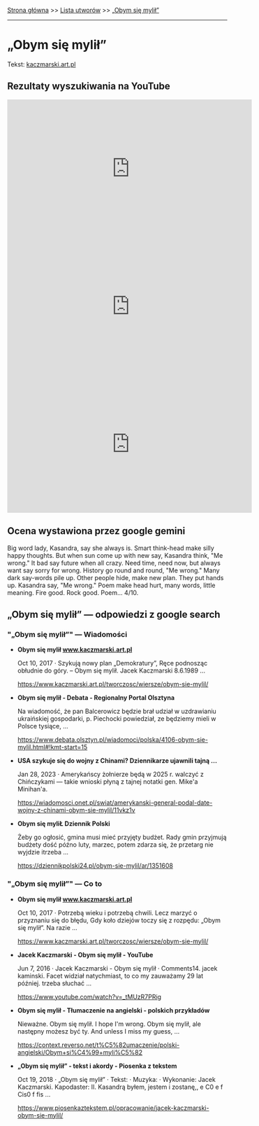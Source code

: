 [Strona główna](../index.md) >> [Lista utworów](../list.md) >> [„Obym się mylił”](709.md)

---

# „Obym się mylił”

Tekst: [kaczmarski.art.pl](https://www.kaczmarski.art.pl/tworczosc/wiersze/obym-sie-mylil/)

## Rezultaty wyszukiwania na YouTube

<iframe width="560" height="315" src="https://www.youtube.com/embed/_tMUzR7PRig?si=IdontcarewhotheIRSsendsImnotpayingtaxes" title="YouTube video player" frameborder="0" allow="accelerometer; autoplay; clipboard-write; encrypted-media; gyroscope; picture-in-picture; web-share" referrerpolicy="strict-origin-when-cross-origin" allowfullscreen></iframe>

<iframe width="560" height="315" src="https://www.youtube.com/embed/AOCkGlg0IKg?si=IdontcarewhotheIRSsendsImnotpayingtaxes" title="YouTube video player" frameborder="0" allow="accelerometer; autoplay; clipboard-write; encrypted-media; gyroscope; picture-in-picture; web-share" referrerpolicy="strict-origin-when-cross-origin" allowfullscreen></iframe>

<iframe width="560" height="315" src="https://www.youtube.com/embed/ZjL-5OHxcdc?si=IdontcarewhotheIRSsendsImnotpayingtaxes" title="YouTube video player" frameborder="0" allow="accelerometer; autoplay; clipboard-write; encrypted-media; gyroscope; picture-in-picture; web-share" referrerpolicy="strict-origin-when-cross-origin" allowfullscreen></iframe>

## Ocena wystawiona przez google gemini

Big word lady, Kasandra, say she always is. Smart think-head make silly happy thoughts. But when sun come up with new say, Kasandra think, "Me wrong." It bad say future when all crazy. Need time, need now, but always want say sorry for wrong. History go round and round, "Me wrong." Many dark say-words pile up. Other people hide, make new plan. They put hands up. Kasandra say, "Me wrong." Poem make head hurt, many words, little meaning. Fire good. Rock good. Poem... 4/10.


## „Obym się mylił” — odpowiedzi z google search

### "„Obym się mylił”" — Wiadomości

- **Obym się mylił www.kaczmarski.art.pl**

    Oct 10, 2017  ·  Szykują nowy plan „Demokratury”, Ręce podnosząc obłudnie do góry. – Obym się mylił. Jacek Kaczmarski 8.6.1989 ... 

   <https://www.kaczmarski.art.pl/tworczosc/wiersze/obym-sie-mylil/>
- **Obym się mylił - Debata - Regionalny Portal Olsztyna**

    Na wiadomość, że pan Balcerowicz będzie brał udział w uzdrawianiu ukraińskiej gospodarki, p. Piechocki powiedział, ze będziemy mieli w Polsce tysiące, ... 

   <https://www.debata.olsztyn.pl/wiadomoci/polska/4106-obym-sie-mylil.html#!kmt-start=15>
- **USA szykuje się do wojny z Chinami? Dziennikarze ujawnili tajną ...**

    Jan 28, 2023  ·  Amerykańscy żołnierze będą w 2025 r. walczyć z Chińczykami — takie wnioski płyną z tajnej notatki gen. Mike'a Minihan'a. 

   <https://wiadomosci.onet.pl/swiat/amerykanski-general-podal-date-wojny-z-chinami-obym-sie-mylil/11vkz1v>
- **Obym się myliŁ  Dziennik Polski**

    Żeby go ogłosić, gmina musi mieć przyjęty budżet. Rady gmin przyjmują budżety dość późno luty, marzec, potem zdarza się, że przetarg nie wyjdzie itrzeba ... 

   <https://dziennikpolski24.pl/obym-sie-mylil/ar/1351608>

### "„Obym się mylił”" — Co to

- **Obym się mylił www.kaczmarski.art.pl**

    Oct 10, 2017  ·  Potrzebą wieku i potrzebą chwili. Lecz marzyć o przyznaniu się do błędu, Gdy koło dziejów toczy się z rozpędu: „Obym się mylił”. Na razie ... 

   <https://www.kaczmarski.art.pl/tworczosc/wiersze/obym-sie-mylil/>
- **Jacek Kaczmarski - Obym się mylił - YouTube**

    Jun 7, 2016  ·  Jacek Kaczmarski - Obym się mylił · Comments14. jacek kaminski. Facet widział natychmiast, to co my zauważamy 29 lat później. trzeba słuchać ... 

   <https://www.youtube.com/watch?v=_tMUzR7PRig>
- **Obym się mylił - Tłumaczenie na angielski - polskich przykładów**

    Nieważne. Obym się mylił. I hope I'm wrong. Obym się mylił, ale następny możesz być ty. And unless I miss my guess, ... 

   <https://context.reverso.net/t%C5%82umaczenie/polski-angielski/Obym+si%C4%99+myli%C5%82>
- **„Obym się mylił” - tekst i akordy - Piosenka z tekstem**

    Oct 19, 2018  ·  „Obym się mylił” · Tekst: · Muzyka: · Wykonanie: Jacek Kaczmarski. Kapodaster: II. Kasandrą byłem, jestem i zostanę,, e C0 e f Cis0 f fis ... 

   <https://www.piosenkaztekstem.pl/opracowanie/jacek-kaczmarski-obym-sie-mylil/>

